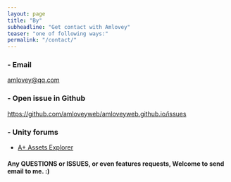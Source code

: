 ```yaml
---
layout: page
title: "By"
subheadline: "Get contact with Amlovey"
teaser: "one of following ways:"
permalink: "/contact/"
---
```


### - Email

[amlovey@qq.com](mailto:amlovey@qq.com)

### - Open issue in Github

<https://github.com/amloveyweb/amloveyweb.github.io/issues>

### - Unity forums

* [A+ Assets Explorer](https://community.unity.com/t/403471)


#### Any __QUESTIONS__ or __ISSUES__, or even features requests, Welcome to send email to me. :)

